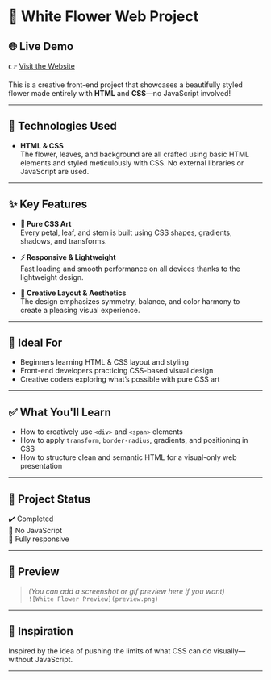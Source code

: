 # 🌸 White Flower Web Project
## 🌐 Live Demo
👉 [Visit the Website](https://whiteflower2.netlify.app/)

This is a creative front-end project that showcases a beautifully styled flower made entirely with **HTML** and **CSS**—no JavaScript involved!

---

## 🔧 Technologies Used

- **HTML & CSS**  
  The flower, leaves, and background are all crafted using basic HTML elements and styled meticulously with CSS. No external libraries or JavaScript are used.

---

## ✨ Key Features

- **🎨 Pure CSS Art**  
  Every petal, leaf, and stem is built using CSS shapes, gradients, shadows, and transforms.

- **⚡ Responsive & Lightweight**  
  Fast loading and smooth performance on all devices thanks to the lightweight design.

- **🌈 Creative Layout & Aesthetics**  
  The design emphasizes symmetry, balance, and color harmony to create a pleasing visual experience.

---

## 🎯 Ideal For

- Beginners learning HTML & CSS layout and styling  
- Front-end developers practicing CSS-based visual design  
- Creative coders exploring what’s possible with pure CSS art

---

## ✅ What You'll Learn

- How to creatively use `<div>` and `<span>` elements  
- How to apply `transform`, `border-radius`, gradients, and positioning in CSS  
- How to structure clean and semantic HTML for a visual-only web presentation

---

## 📂 Project Status

✔️ Completed  
🚫 No JavaScript  
📱 Fully responsive

---

## 📸 Preview

> *(You can add a screenshot or gif preview here if you want)*  
> `![White Flower Preview](preview.png)`

---

## 🧠 Inspiration

Inspired by the idea of pushing the limits of what CSS can do visually—without JavaScript.

---
